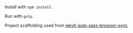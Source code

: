 Install with `npm install`.

Run with `gulp`.

Project scaffolding used from [jekyll-gulp-sass-browser-sync](https://github.com/shakyShane/jekyll-gulp-sass-browser-sync)
